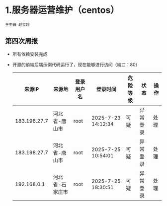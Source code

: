 # 1.服务器运营维护（centos）
```
王中巍 赵玺超
```
## 第四次周报
- 所有依赖安装完成
- 开源的前端后端示例代码运行了，现在能够进行访问（端口：80）
  
  |来源IP|来源地|登录用户名|登录时间|危险等级|状态|操作|
  |-|-|-|-|-|-|-|
  |183.198.27.7|河北省-唐山市|root|2025-7-23 14:12:34|可疑|异常登录|处理|
  |183.198.27.7|河北省-唐山市|root|2025-7-25 10:54:01|可疑|异常登录|处理|
  |192.168.0.1|河北省-石家庄市|root|2025-7-25 18:30:51|可疑|异常登录|处理|
